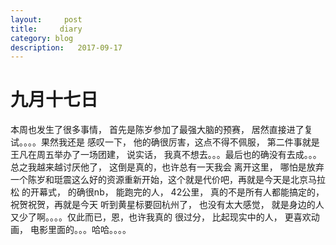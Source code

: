 ```yaml
---
layout:     post
title:     diary
category: blog
description:   2017-09-17
---
```



# 九月十七日

本周也发生了很多事情， 首先是陈岁参加了最强大脑的预赛， 居然直接进了复试。。。。果然我还是
感叹一下， 他的确很厉害，这点不得不佩服， 第二件事就是王凡在周五举办了一场团建， 说实话，
我真不想去。。。最后也的确没有去成。。。总之我越来越讨厌他了， 这倒是真的，也许总有一天我会
离开这里， 哪怕是放弃一个陈岁和珽震这么好的资源重新开始，这个就是代价吧，再就是今天是北京马拉松
的开幕式， 的确很nb， 能跑完的人， 42公里， 真的不是所有人都能搞定的，祝贺祝贺，再就是今天
听到黄星标要回杭州了， 也没有太大感觉， 就是身边的人又少了啊。。。。仅此而已，恩，也许我真的
很过分， 比起现实中的人， 更喜欢动画， 电影里面的。。。哈哈。。。。
